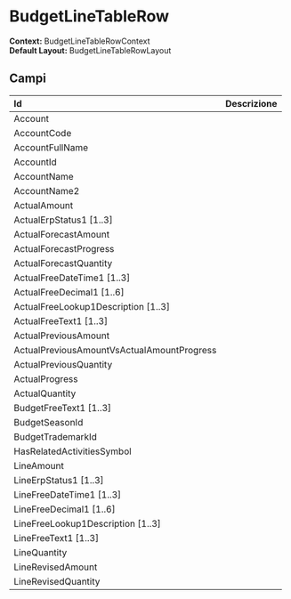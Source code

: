 # BudgetLineTableRow

**Context:** BudgetLineTableRowContext  
**Default Layout:** BudgetLineTableRowLayout

## Campi

| Id | Descrizione |
| :--- | :--- |
| Account |  |
| AccountCode |  |
| AccountFullName |  |
| AccountId |  |
| AccountName |  |
| AccountName2 |  |
| ActualAmount |  |
| ActualErpStatus1 \[1..3\] |  |
| ActualForecastAmount |  |
| ActualForecastProgress |  |
| ActualForecastQuantity |  |
| ActualFreeDateTime1 \[1..3\] |  |
| ActualFreeDecimal1 \[1..6\] |  |
| ActualFreeLookup1Description \[1..3\] |  |
| ActualFreeText1 \[1..3\] |  |
| ActualPreviousAmount |  |
| ActualPreviousAmountVsActualAmountProgress |  |
| ActualPreviousQuantity |  |
| ActualProgress |  |
| ActualQuantity |  |
| BudgetFreeText1 \[1..3\] |  |
| BudgetSeasonId |  |
| BudgetTrademarkId |  |
| HasRelatedActivitiesSymbol |  |
| LineAmount |  |
| LineErpStatus1 \[1..3\] |  |
| LineFreeDateTime1 \[1..3\] |  |
| LineFreeDecimal1 \[1..6\] |  |
| LineFreeLookup1Description \[1..3\] |  |
| LineFreeText1 \[1..3\] |  |
| LineQuantity |  |
| LineRevisedAmount |  |
| LineRevisedQuantity |  |


